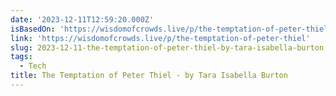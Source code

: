 ```yaml
---
date: '2023-12-11T12:59:20.000Z'
isBasedOn: 'https://wisdomofcrowds.live/p/the-temptation-of-peter-thiel'
link: 'https://wisdomofcrowds.live/p/the-temptation-of-peter-thiel'
slug: 2023-12-11-the-temptation-of-peter-thiel-by-tara-isabella-burton
tags:
  - Tech
title: The Temptation of Peter Thiel - by Tara Isabella Burton
---
```


